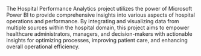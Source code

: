 The Hospital Performance Analytics project utilizes the power of Microsoft Power BI to provide comprehensive insights into various aspects of hospital operations and performance. By integrating and visualizing data from multiple sources within the hospital domain, this project aims to empower healthcare administrators, managers, and decision-makers with actionable insights for optimizing processes, improving patient care, and enhancing overall operational efficiency.
